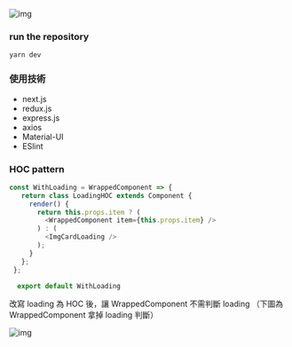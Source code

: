 ![img](https://bit.ly/2XlO8NR)

### run the repository
`yarn dev`

### 使用技術

- next.js
- redux.js
- express.js
- axios
- Material-UI
- ESlint

### HOC pattern
```js
const WithLoading = WrappedComponent => {
   return class LoadingHOC extends Component {
     render() {
       return this.props.item ? (
         <WrappedComponent item={this.props.item} />
       ) : (
         <ImgCardLoading />
       );
     }
   };
 };

  export default WithLoading
```

改寫 loading 為 HOC 後，讓 WrappedComponent 不需判斷 loading 
（下圖為 WrappedComponent 拿掉 loading 判斷）

![img](https://bit.ly/2TU4MSj)
